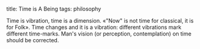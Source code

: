 title: Time is A Being
tags: philosophy

Time is vibration, time is a dimension. «"Now" is not time for classical, it is
for Folk». Time changes and it is a vibration: different vibrations mark
different time-marks. Man's vision (or perception, contemplation) on time
should be corrected.

